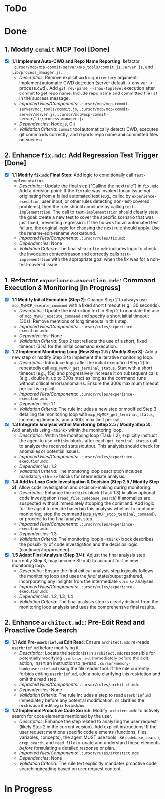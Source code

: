 # ToDo

# Done

## 1. Modify `commit` MCP Tool [Done]
- [x] **1.1 Implement Auto-CWD and Repo Name Reporting**: Refactor `.cursor/mcp/mcp-commit-server/mcp_tools/commit.js`, `server.js`, and `lib/process_manager.js`.
    - *Description*: Remove explicit `working_directory` argument. Implement automatic CWD detection (server default -> env var -> process.cwd). Add `git rev-parse --show-toplevel` execution after commit to get repo name. Include repo name and committed file list in the success message.
    - *Impacted Files/Components*: `.cursor/mcp/mcp-commit-server/mcp_tools/commit.js`, `.cursor/mcp/mcp-commit-server/server.js`, `.cursor/mcp/mcp-commit-server/lib/process_manager.js`
    - *Dependencies*: Node.js, Git
    - *Validation Criteria*: `commit` tool automatically detects CWD, executes git commands correctly, and reports repo name and committed files on success.

## 2. Enhance `fix.mdc`: Add Regression Test Trigger [Done]
- [x] **1.1 Modify `fix.mdc` Final Step**: Add logic to conditionally call `test-implementation`.
    - *Description*: Update the final step ("Calling the next rule") in `fix.mdc`. Add a decision point: If the `fix` rule was invoked for an issue *not* originating from a failed automated test (e.g., called by `experience-execution`, user input, or other rules detecting non-test-covered problems), then the rule should conclude by calling `test-implementation`. The call to `test-implementation` should clearly state the goal: create a new test to cover the specific scenario that was just fixed, preventing regression. If the fix *was* for an automated test failure, the original logic for choosing the next rule should apply. Use the rename-edit-rename workaround.
    - *Impacted Files/Components*: `.cursor/rules/fix.mdc`
    - *Dependencies*: None
    - *Validation Criteria*: The final step in `fix.mdc` includes logic to check the invocation context/reason and correctly calls `test-implementation` with the appropriate goal when the fix was for a non-test-covered issue.

## 1. Refactor `experience-execution.mdc`: Command Execution & Monitoring [In Progress]
- [x] **1.1 Modify Initial Execution (Step 2)**: Change Step 2 to always use `mcp_MyMCP_execute_command` with a fixed short timeout (e.g., 30 seconds).
    - *Description*: Update the instruction text in Step 2 to mandate the use of `mcp_MyMCP_execute_command` and specify a short initial timeout (30s). Remove mentions of long timeouts in this step.
    - *Impacted Files/Components*: `.cursor/rules/experience-execution.mdc`
    - *Dependencies*: None
    - *Validation Criteria*: Step 2 text reflects the use of a short, fixed timeout (30s) for the initial command execution.
- [x] **1.2 Implement Monitoring Loop (New Step 2.5 / Modify Step 3)**: Add a new step or modify Step 3 to implement the iterative monitoring loop.
    - *Description*: Introduce logic after the initial execution (Step 2) to repeatedly call `mcp_MyMCP_get_terminal_status`. Start with a short timeout (e.g., 15s) and progressively increase it on subsequent calls (e.g., double it, up to 300s max) as long as the command runs without critical errors/anomalies. Ensure the 300s maximum timeout per call is explicit.
    - *Impacted Files/Components*: `.cursor/rules/experience-execution.mdc`
    - *Dependencies*: 1.1
    - *Validation Criteria*: The rule includes a new step or modified Step 3 detailing the monitoring loop with `mcp_MyMCP_get_terminal_status`, increasing timeouts, and a 300s max limit per call.
- [x] **1.3 Integrate Analysis within Monitoring (Step 2.5 / Modify Step 3)**: Add analysis using `<think>` within the monitoring loop.
    - *Description*: Within the monitoring loop (Task 1.2), explicitly instruct the agent to use `<think>` blocks after each `get_terminal_status` call to analyze the received status/output. This analysis should check for anomalies or potential issues.
    - *Impacted Files/Components*: `.cursor/rules/experience-execution.mdc`
    - *Dependencies*: 1.2
    - *Validation Criteria*: The monitoring loop description includes mandatory `<think>` blocks for intermediate analysis.
- [x] **1.4 Add In-Loop Code Investigation & Decision (Step 2.5 / Modify Step 3)**: Allow code investigation and decision-making during monitoring.
    - *Description*: Enhance the `<think>` block (Task 1.3) to allow optional code investigation (`read_file`, `codebase_search`) if anomalies are suspected, without immediately stopping the command. Add logic for the agent to decide based on this analysis whether to continue monitoring, stop the command (`mcp_MyMCP_stop_terminal_command`), or proceed to the final analysis step.
    - *Impacted Files/Components*: `.cursor/rules/experience-execution.mdc`
    - *Dependencies*: 1.3
    - *Validation Criteria*: The monitoring loop's `<think>` block describes the possibility of code investigation and the decision logic (continue/stop/proceed).
- [x] **1.5 Adapt Final Analysis (Step 3/4)**: Adjust the final analysis step (currently Step 3, may become Step 4) to account for the new monitoring loop.
    - *Description*: Ensure the final critical analysis step logically follows the monitoring loop and uses the *final* state/output gathered, incorporating any insights from the intermediate `<think>` analyses.
    - *Impacted Files/Components*: `.cursor/rules/experience-execution.mdc`
    - *Dependencies*: 1.2, 1.3, 1.4
    - *Validation Criteria*: The final analysis step is clearly distinct from the monitoring loop analysis and uses the comprehensive final results.

## 2. Enhance `architect.mdc`: Pre-Edit Read and Proactive Code Search
- [x] **1.1 Add Pre-`userbrief.md` Edit Read**: Ensure `architect.mdc` re-reads `userbrief.md` before modifying it.
    - *Description*: Locate the section(s) in `architect.mdc` responsible for potentially modifying `userbrief.md`. Immediately before the edit action, insert an instruction to re-read `.cursor/memory-bank/userbrief.md` using the file reader tool. If the rule currently forbids editing `userbrief.md`, add a note clarifying this restriction and omit the read step.
    - *Impacted Files/Components*: `.cursor/rules/architect.mdc`
    - *Dependencies*: None
    - *Validation Criteria*: The rule includes a step to read `userbrief.md` immediately before any potential modification, or clarifies the restriction if editing is forbidden.
- [x] **1.2 Implement Proactive Code Search**: Modify `architect.mdc` to actively search for code elements mentioned by the user.
    - *Description*: Enhance the step related to analyzing the user request (likely Step 2 in the current version). Add explicit instructions: If the user request mentions specific code elements (functions, files, variables, concepts), the agent MUST use tools like `codebase_search`, `grep_search`, and `read_file` to locate and understand these elements *before* formulating a detailed response or plan.
    - *Impacted Files/Components*: `.cursor/rules/architect.mdc`
    - *Dependencies*: None
    - *Validation Criteria*: The rule text explicitly mandates proactive code searching/reading based on user request content.

# In Progress

